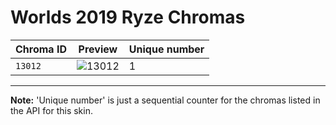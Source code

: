 # Worlds 2019 Ryze Chromas

| Chroma ID | Preview | Unique number |
|---|---|---|
| `13012` | ![13012](https://raw.communitydragon.org/latest/plugins/rcp-be-lol-game-data/global/default/v1/champion-chroma-images/13/13012.png) | 1 |

---

**Note:** 'Unique number' is just a sequential counter for the chromas listed in the API for this skin.